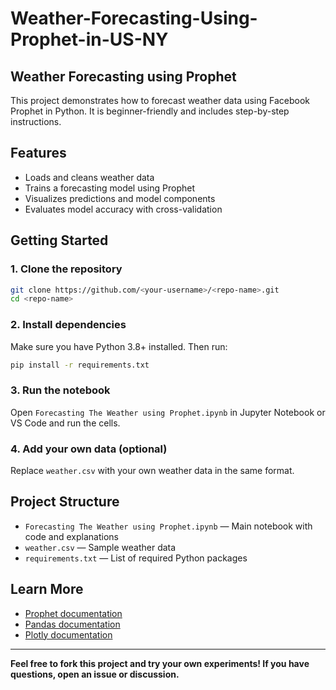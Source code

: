 # Weather-Forecasting-Using-Prophet-in-US-NY
## Weather Forecasting using Prophet

This project demonstrates how to forecast weather data using Facebook Prophet in Python. It is beginner-friendly and includes step-by-step instructions.

## Features
- Loads and cleans weather data
- Trains a forecasting model using Prophet
- Visualizes predictions and model components
- Evaluates model accuracy with cross-validation

## Getting Started

### 1. Clone the repository
```sh
git clone https://github.com/<your-username>/<repo-name>.git
cd <repo-name>
```

### 2. Install dependencies
Make sure you have Python 3.8+ installed. Then run:
```sh
pip install -r requirements.txt
```

### 3. Run the notebook
Open `Forecasting The Weather using Prophet.ipynb` in Jupyter Notebook or VS Code and run the cells.

### 4. Add your own data (optional)
Replace `weather.csv` with your own weather data in the same format.

## Project Structure

- `Forecasting The Weather using Prophet.ipynb` — Main notebook with code and explanations
- `weather.csv` — Sample weather data
- `requirements.txt` — List of required Python packages

## Learn More

- [Prophet documentation](https://facebook.github.io/prophet/)
- [Pandas documentation](https://pandas.pydata.org/)
- [Plotly documentation](https://plotly.com/python/)

---

**Feel free to fork this project and try your own experiments! If you have questions, open an issue or discussion.**
